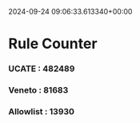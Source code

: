 2024-09-24 09:06:33.613340+00:00
# Rule Counter 
 ### UCATE : 482489

 ### Veneto : 81683

 ### Allowlist : 13930